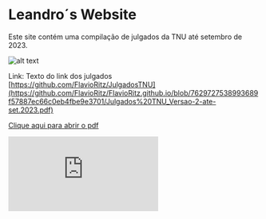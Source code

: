 # Leandro´s Website

Este site contém uma compilação de julgados da TNU até setembro de 2023.

![alt text](https://www.cjf.jus.br/cjf/corregedoria-da-justica-federal/turma-nacional-de-uniformizacao/jurisprudencia-1/Botao_TNU_Repositrio.png "Repositório TNU")

Link:
Texto do link dos julgados [https://github.com/FlavioRitz/JulgadosTNU](https://github.com/FlavioRitz/FlavioRitz.github.io/blob/7629727538993689f57887ec66c0eb4fbe9e3701/Julgados%20TNU_Versao-2-ate-set.2023.pdf)

<a href="index.html" target="_blank">Clique aqui para abrir o pdf</a>

<embed src="https://github.com/FlavioRitz/FlavioRitz.github.io/blob/7629727538993689f57887ec66c0eb4fbe9e3701/Julgados%20TNU_Versao-2-ate-set.2023.pdf" type="application/pdf" />
